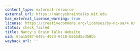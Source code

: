 ```yaml
---
content_type: external-resource
external_url: https://nancysbraintalks.mit.edu
has_external_license_warning: true
license: https://creativecommons.org/licenses/by-nc-sa/4.0/
status: check_failed
title: Nancy's Brain Talks Website
uid: 8ba15087-649c-4924-9418-b5bbd5ad59bb
wayback_url: ''
---
```

